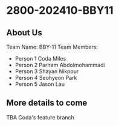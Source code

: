 # 2800-202410-BBY11
## About Us
Team Name: BBY-11
Team Members: 
- Person 1 Coda Miles
- Person 2 Parham Abdolmohammadi
- Person 3 Shayan Nikpour
- Person 4 Seohyeon Park
- Person 5 Jason Lau
## More details to come
TBA
Coda's feature branch